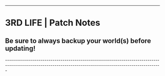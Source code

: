 ------------------------------------------------------------------------------------------------------------------------------------------------------------- 
# 3RD LIFE | Patch Notes
<h2>Be sure to always backup your world(s) before updating!</h2>
-------------------------------------------------------------------------------------------------------------------------------------------------------------
